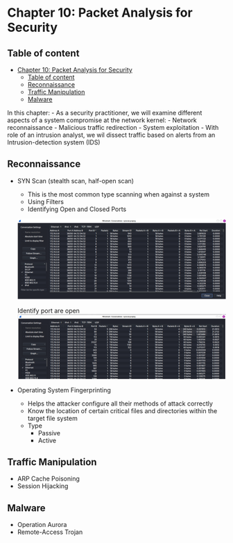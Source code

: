 # Chapter 10: Packet Analysis for Security


## Table of content
- [Chapter 10: Packet Analysis for Security](#chapter-10-packet-analysis-for-security)
  - [Table of content](#table-of-content)
  - [Reconnaissance](#reconnaissance)
  - [Traffic Manipulation](#traffic-manipulation)
  - [Malware](#malware)



In this chapter:
    - As a security practitioner, we will examine different aspects of a system compromise at the network kernel:
      - Network reconnaissance
      - Malicious traffic redirection
      - System exploitation
    - With role of an intrusion analyst, we wil dissect traffic based on alerts from an Intrusion-detection system (IDS)
  
## Reconnaissance

- SYN Scan (stealth scan, half-open scan)
  - This is the most common type scanning when against a system
  - Using Filters
  - Identifying Open and Closed Ports

  ![](IMG/2023-03-24-13-06-25.png)

  Identify port are open
  ![](IMG/2023-03-24-13-09-39.png)

- Operating System Fingerprinting
  - Helps the attacker configure all
their methods of attack correctly
  - Know the location of certain critical files and directories within the target file system
  - Type
    - Passive 
    - Active

## Traffic Manipulation

- ARP Cache Poisoning
- Session Hijacking


## Malware

- Operation Aurora
- Remote-Access Trojan



